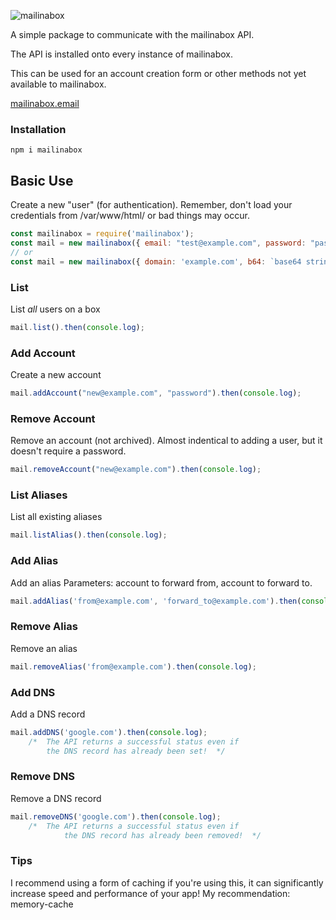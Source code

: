 ![mailinabox](https://mailinabox.email/static/logo.png)

A simple package to communicate with the mailinabox API.

The API is installed onto every instance of mailinabox.

This can be used for an account creation form or other methods not yet available to mailinabox.

[mailinabox.email](https://mailinabox.email/)

### Installation
``npm i mailinabox``

## Basic Use

Create a new "user" (for authentication).
Remember, don't load your credentials from /var/www/html/ or bad things may occur.
```javascript
const mailinabox = require('mailinabox');
const mail = new mailinabox({ email: "test@example.com", password: "password", domain: "example.com"});
// or
const mail = new mailinabox({ domain: 'example.com', b64: `base64 string of 'email:password'` });
```

### List
List *all* users on a box
```javascript
mail.list().then(console.log);
```

### Add Account
Create a new account
```javascript
mail.addAccount("new@example.com", "password").then(console.log);
```

### Remove Account
Remove an account (not archived).
Almost indentical to adding a user, but it doesn't require a password.
```javascript
mail.removeAccount("new@example.com").then(console.log);
```

### List Aliases
List all existing aliases
```javascript
mail.listAlias().then(console.log);
```

### Add Alias
Add an alias
Parameters: account to forward from, account to forward to.
```javascript
mail.addAlias('from@example.com', 'forward_to@example.com').then(console.log);
```

### Remove Alias
Remove an alias
```javascript
mail.removeAlias('from@example.com').then(console.log);
```

### Add DNS
Add a DNS record
```javascript
mail.addDNS('google.com').then(console.log);
    /*  The API returns a successful status even if 
        the DNS record has already been set!  */
```

### Remove DNS
Remove a DNS record
```javascript
mail.removeDNS('google.com').then(console.log);
    /*  The API returns a successful status even if 
            the DNS record has already been removed!  */
```

### Tips
I recommend using a form of caching if you're using this, it can significantly increase speed and performance of your app!
My recommendation: memory-cache






